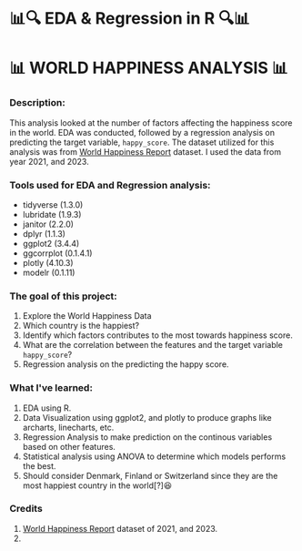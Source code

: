 # :bar_chart::mag: EDA & Regression in R :mag::bar_chart:

# :bar_chart: WORLD HAPPINESS ANALYSIS :bar_chart:

### Description: 
This analysis looked at the number of factors affecting the happiness score in the world. EDA was conducted, followed by a regression analysis on predicting the target variable, `happy_score`. The dataset utilized for this analysis was from [World Happiness Report](https://worldhappiness.report/data/) dataset. I used the data from year 2021, and 2023.

### Tools used for EDA and Regression analysis:
- tidyverse   (1.3.0)
- lubridate   (1.9.3)
- janitor     (2.2.0)
- dplyr       (1.1.3)
- ggplot2     (3.4.4)
- ggcorrplot  (0.1.4.1)
- plotly      (4.10.3)
- modelr      (0.1.11)

### The goal of this project:
1. Explore the World Happiness Data
2. Which country is the happiest? 
3. Identify which factors contributes to the most towards happiness score.
4. What are the correlation between the features and the target variable `happy_score`?
5. Regression analysis on the predicting the happy score.  

### What I've learned:
1. EDA using R.
2. Data Visualization using ggplot2, and plotly to produce graphs like archarts, linecharts, etc.
3. Regression Analysis to make prediction on the continous variables based on other features. 
4. Statistical analysis using ANOVA to determine which models performs the best. 
5. Should consider Denmark, Finland or Switzerland since they are the most happiest country in the world[?]:satisfied:

### Credits
1. [World Happiness Report](https://worldhappiness.report/data/) dataset of 2021, and 2023. 
2. 
